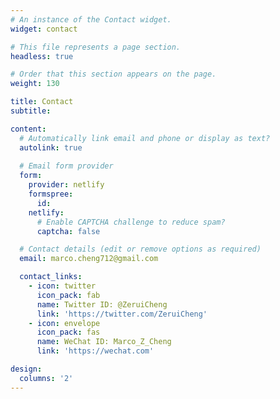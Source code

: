 ```yaml
---
# An instance of the Contact widget.
widget: contact

# This file represents a page section.
headless: true

# Order that this section appears on the page.
weight: 130

title: Contact
subtitle:

content:
  # Automatically link email and phone or display as text?
  autolink: true
  
  # Email form provider
  form:
    provider: netlify
    formspree:
      id:
    netlify:
      # Enable CAPTCHA challenge to reduce spam?
      captcha: false

  # Contact details (edit or remove options as required)
  email: marco.cheng712@gmail.com

  contact_links:
    - icon: twitter
      icon_pack: fab
      name: Twitter ID: @ZeruiCheng
      link: 'https://twitter.com/ZeruiCheng'
    - icon: envelope
      icon_pack: fas
      name: WeChat ID: Marco_Z_Cheng
      link: 'https://wechat.com'

design:
  columns: '2'
---
```

